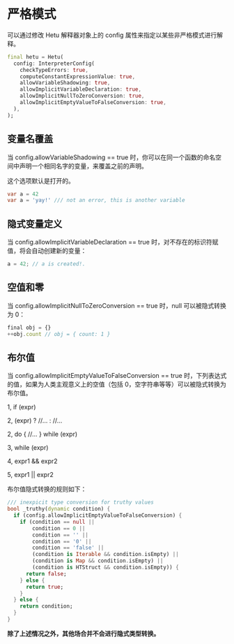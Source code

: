 # 严格模式

可以通过修改 Hetu 解释器对象上的 config 属性来指定以某些非严格模式进行解释。

```dart
final hetu = Hetu(
  config: InterpreterConfig(
    checkTypeErrors: true,
    computeConstantExpressionValue: true,
    allowVariableShadowing: true,
    allowImplicitVariableDeclaration: true,
    allowImplicitNullToZeroConversion: true,
    allowImplicitEmptyValueToFalseConversion: true,
  ),
);
```

## 变量名覆盖

当 config.allowVariableShadowing == true 时，你可以在同一个函数的命名空间中声明一个相同名字的变量，来覆盖之前的声明。

这个选项默认是打开的。

```dart
var a = 42
var a = 'yay!' /// not an error, this is another variable
```

## 隐式变量定义

当 config.allowImplicitVariableDeclaration == true 时，对不存在的标识符赋值，将会自动创建新的变量：

```javascript
a = 42; // a is created!.
```

## 空值和零

当 config.allowImplicitNullToZeroConversion == true 时，null 可以被隐式转换为 0：

```javascript
final obj = {}
++obj.count // obj = { count: 1 }
```

## 布尔值

当 config.allowImplicitEmptyValueToFalseConversion == true 时，下列表达式的值，如果为人类主观意义上的空值（包括 0，空字符串等等）可以被隐式转换为布尔值。

1, if (expr)

2, (expr) ? //... : //...

2, do { //... } while (expr)

3, while (expr)

4, expr1 && expr2

5, expr1 || expr2

布尔值隐式转换的规则如下：

```dart
/// inexpicit type conversion for truthy values
bool _truthy(dynamic condition) {
  if (config.allowImplicitEmptyValueToFalseConversion) {
    if (condition == null ||
        condition == 0 ||
        condition == '' ||
        condition == '0' ||
        condition == 'false' ||
        (condition is Iterable && condition.isEmpty) ||
        (condition is Map && condition.isEmpty) ||
        (condition is HTStruct && condition.isEmpty)) {
      return false;
    } else {
      return true;
    }
  } else {
    return condition;
  }
}
```

**除了上述情况之外，其他场合并不会进行隐式类型转换。**
